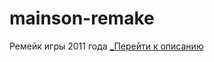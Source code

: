 # mainson-remake
Ремейк игры 2011 года
[_Перейти к описанию](https://sergfrost.github.io/mainson-remake/%D0%9F%D1%80%D0%BE%D1%87%D1%82%D0%B8%20%D0%BC%D0%B5%D0%BD%D1%8F.md)
